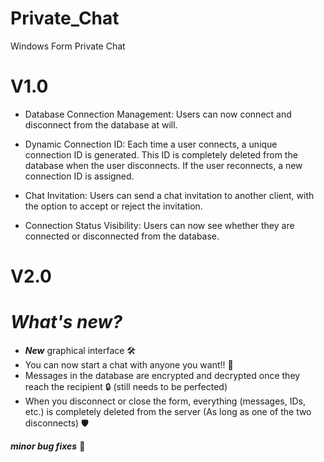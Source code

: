 # Private_Chat
 Windows Form Private Chat

# V1.0

- Database Connection Management: Users can now connect and disconnect from the database at will.

- Dynamic Connection ID: Each time a user connects, a unique connection ID is generated. This ID is completely deleted from the database when the user disconnects. If the user reconnects, a new connection ID is assigned.

- Chat Invitation: Users can send a chat invitation to another client, with the option to accept or reject the invitation.

- Connection Status Visibility: Users can now see whether they are connected or disconnected from the database.

# V2.0
  # ***What's new?***
  
   - ***New*** graphical interface 🛠️
   - You can now start a chat with anyone you want!! 💬
   - Messages in the database are encrypted and decrypted once they reach the recipient 🔒 (still needs to be perfected)
   - When you disconnect or close the form, everything (messages, IDs, etc.) is completely deleted from the server (As long as one of the two disconnects) 🛡️
  
***minor bug fixes*** 👾
